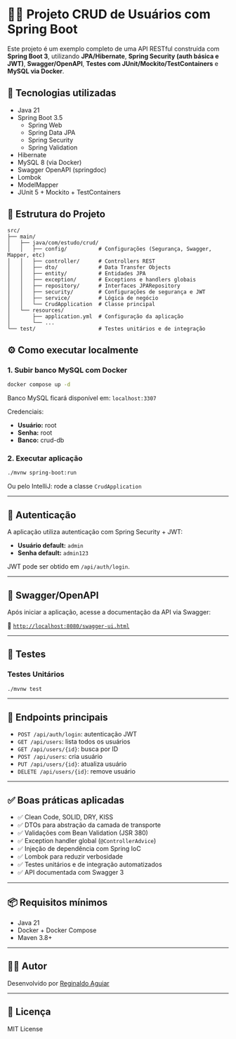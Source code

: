 
# 🧑‍💻 Projeto CRUD de Usuários com Spring Boot

Este projeto é um exemplo completo de uma API RESTful construída com **Spring Boot 3**, utilizando **JPA/Hibernate**, **Spring Security (auth básica e JWT)**, **Swagger/OpenAPI**, **Testes com JUnit/Mockito/TestContainers** e **MySQL via Docker**.

## 🚀 Tecnologias utilizadas

- Java 21
- Spring Boot 3.5
  - Spring Web
  - Spring Data JPA
  - Spring Security
  - Spring Validation
- Hibernate
- MySQL 8 (via Docker)
- Swagger OpenAPI (springdoc)
- Lombok
- ModelMapper
- JUnit 5 + Mockito + TestContainers

## 🧱 Estrutura do Projeto

```
src/
├── main/
│   ├── java/com/estudo/crud/
│   │   ├── config/          # Configurações (Segurança, Swagger, Mapper, etc)
│   │   ├── controller/      # Controllers REST
│   │   ├── dto/             # Data Transfer Objects
│   │   ├── entity/          # Entidades JPA
│   │   ├── exception/       # Exceptions e handlers globais
│   │   ├── repository/      # Interfaces JPARepository
│   │   ├── security/        # Configurações de segurança e JWT
│   │   ├── service/         # Lógica de negócio
│   │   └── CrudApplication  # Classe principal
│   └── resources/
│       ├── application.yml  # Configuração da aplicação
│       └── ...
└── test/                    # Testes unitários e de integração
```

## ⚙️ Como executar localmente

### 1. Subir banco MySQL com Docker

```bash
docker compose up -d
```

Banco MySQL ficará disponível em: `localhost:3307`

Credenciais:

- **Usuário:** root
- **Senha:** root
- **Banco:** crud-db

### 2. Executar aplicação

```bash
./mvnw spring-boot:run
```

Ou pelo IntelliJ: rode a classe `CrudApplication`

---

## 🔐 Autenticação

A aplicação utiliza autenticação com Spring Security + JWT:

- **Usuário default:** `admin`
- **Senha default:** `admin123`

JWT pode ser obtido em `/api/auth/login`.

---

## 📘 Swagger/OpenAPI

Após iniciar a aplicação, acesse a documentação da API via Swagger:

📍 [`http://localhost:8080/swagger-ui.html`](http://localhost:8080/swagger-ui.html)

---

## 🧪 Testes

### Testes Unitários

```bash
./mvnw test
```

---

## 🧾 Endpoints principais

- `POST /api/auth/login`: autenticação JWT
- `GET /api/users`: lista todos os usuários
- `GET /api/users/{id}`: busca por ID
- `POST /api/users`: cria usuário
- `PUT /api/users/{id}`: atualiza usuário
- `DELETE /api/users/{id}`: remove usuário

---

## ✅ Boas práticas aplicadas

- ✅ Clean Code, SOLID, DRY, KISS
- ✅ DTOs para abstração da camada de transporte
- ✅ Validações com Bean Validation (JSR 380)
- ✅ Exception handler global (`@ControllerAdvice`)
- ✅ Injeção de dependência com Spring IoC
- ✅ Lombok para reduzir verbosidade
- ✅ Testes unitários e de integração automatizados
- ✅ API documentada com Swagger 3

---

## 📦 Requisitos mínimos

- Java 21
- Docker + Docker Compose
- Maven 3.8+

---

## 👨‍💻 Autor

Desenvolvido por [Reginaldo Aguiar](mailto:reginaldo-aguiar@hotmail.com)

---

## 📄 Licença

MIT License
